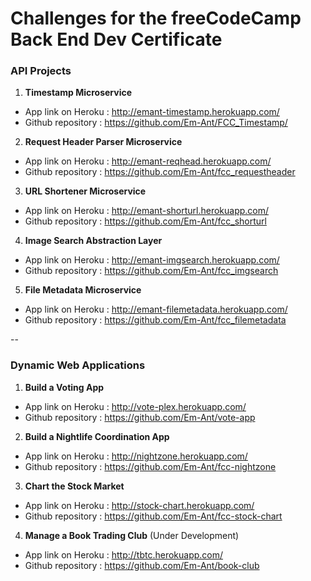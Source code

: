 
# Challenges for the freeCodeCamp Back End Dev Certificate

### API Projects

1. **Timestamp Microservice**
 * App link on Heroku : http://emant-timestamp.herokuapp.com/
 * Github repository : https://github.com/Em-Ant/FCC_Timestamp/

2. **Request Header Parser Microservice**
 * App link on Heroku : http://emant-reqhead.herokuapp.com/
 * Github repository : https://github.com/Em-Ant/fcc_requestheader

3. **URL Shortener Microservice**
 * App link on Heroku : http://emant-shorturl.herokuapp.com/
 * Github repository : https://github.com/Em-Ant/fcc_shorturl

4. **Image Search Abstraction Layer**
 * App link on Heroku : http://emant-imgsearch.herokuapp.com/
 * Github repository : https://github.com/Em-Ant/fcc_imgsearch

5. **File Metadata Microservice**
 * App link on Heroku : http://emant-filemetadata.herokuapp.com/
 * Github repository : https://github.com/Em-Ant/fcc_filemetadata

--

### Dynamic Web Applications

1. **Build a Voting App**
 * App link on Heroku : http://vote-plex.herokuapp.com/
 * Github repository : https://github.com/Em-Ant/vote-app

2. **Build a Nightlife Coordination App**
  * App link on Heroku : http://nightzone.herokuapp.com/
  * Github repository : https://github.com/Em-Ant/fcc-nightzone

3. **Chart the Stock Market**
  * App link on Heroku : http://stock-chart.herokuapp.com/
  * Github repository : https://github.com/Em-Ant/fcc-stock-chart

4. **Manage a Book Trading Club** (Under Development)
 * App link on Heroku : http://tbtc.herokuapp.com/
 * Github repository : https://github.com/Em-Ant/book-club
